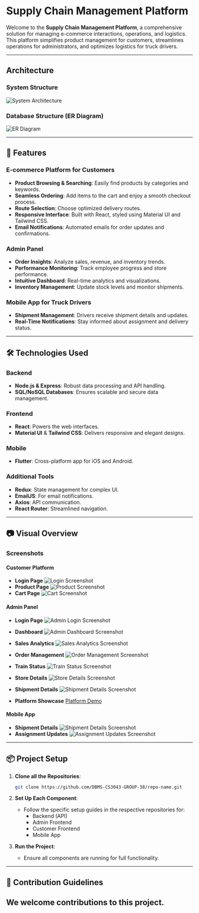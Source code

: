 # Supply Chain Management Platform

Welcome to the **Supply Chain Management Platform**, a comprehensive solution for managing e-commerce interactions, operations, and logistics. This platform simplifies product management for customers, streamlines operations for administrators, and optimizes logistics for truck drivers.

---

## Architecture
### System Structure 
![System Architecture](images/Architecture.jpeg)
### Database Structure (ER Diagram)
![ER Diagram](images/ER%20Diagram.png)

---

## 🚀 Features

### E-commerce Platform for Customers
- **Product Browsing & Searching**: Easily find products by categories and keywords.
- **Seamless Ordering**: Add items to the cart and enjoy a smooth checkout process.
- **Route Selection**: Choose optimized delivery routes.
- **Responsive Interface**: Built with React, styled using Material UI and Tailwind CSS.
- **Email Notifications**: Automated emails for order updates and confirmations.

### Admin Panel
- **Order Insights**: Analyze sales, revenue, and inventory trends.
- **Performance Monitoring**: Track employee progress and store performance.
- **Intuitive Dashboard**: Real-time analytics and visualizations.
- **Inventory Management**: Update stock levels and monitor shipments.

### Mobile App for Truck Drivers
- **Shipment Management**: Drivers receive shipment details and updates.
- **Real-Time Notifications**: Stay informed about assignment and delivery status.

---

## 🛠 Technologies Used

### Backend
- **Node.js & Express**: Robust data processing and API handling.
- **SQL/NoSQL Databases**: Ensures scalable and secure data management.

### Frontend
- **React**: Powers the web interfaces.
- **Material UI** & **Tailwind CSS**: Delivers responsive and elegant designs.

### Mobile
- **Flutter**: Cross-platform app for iOS and Android.

### Additional Tools
- **Redux**: State management for complex UI.
- **EmailJS**: For email notifications.
- **Axios**: API communication.
- **React Router**: Streamlined navigation.

---

## 📷 Visual Overview

### Screenshots

#### Customer Platform
- **Login Page**
![Login Screenshot](images/Screenshot%202024-12-11%20165846.png)
- **Product Page**
![Product Screenshot](images/Screenshot%202024-12-11%20170017.png)
- **Cart Page**
![Cart Screenshot](images/Screenshot%202024-12-11%20170043.png)

#### Admin Panel
- **Login Page**
![Admin Login Screenshot](images/Screenshot%202024-12-11%20170409.png)
- **Dashboard**
![Admin Dashboard Screenshot](images/Screenshot%202024-12-11%20170823.png)
- **Sales Analytics**
![Sales Analytics Screenshot](images/Screenshot%202024-12-11%20170915.png)
- **Order Management**
![Order Management Screenshot](images/Screenshot%202024-12-11%20171149.png)
- **Train Status**
![Train Status Screenshot](images/Screenshot%202024-12-11%20171023.png)
- **Store Details**
![Store Details Screenshot](images/StoreDetails.png)
- **Shipment Details**
![Shipment Details Screenshot](images/Screenshot%202024-12-11%20171231.png)

- **Platform Showcase** 
[Platform Demo](https://youtu.be/-bgOPcxjmuA)

#### Mobile App
- **Shipment Details**
![Shipment Details Screenshot](path/to/shipment_details.png)
- **Assignment Updates**
![Assignment Updates Screenshot](path/to/assignment_updates.png)

---

## 📦 Project Setup

1. **Clone all the Repositories**:
   ```bash
   git clone https://github.com/DBMS-CS3043-GROUP-38/repo-name.git
   ```

2. **Set Up Each Component**:
   - Follow the specific setup guides in the respective repositories for:
     - Backend (API)
     - Admin Frontend
     - Customer Frontend
     - Mobile App

3. **Run the Project**:
   - Ensure all components are running for full functionality.

---

## 🧩 Contribution Guidelines

We welcome contributions to this project.
---